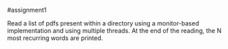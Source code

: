 #assignment1

Read a list of pdfs present within a directory using a monitor-based implementation and using multiple threads.
At the end of the reading, the N most recurring words are printed.
